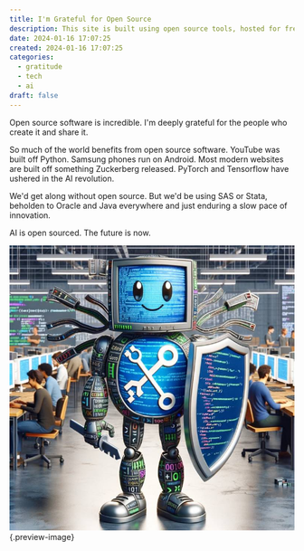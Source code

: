 ```yaml
---
title: I'm Grateful for Open Source
description: This site is built using open source tools, hosted for free on GitHub
date: 2024-01-16 17:07:25
created: 2024-01-16 17:07:25
categories:
  - gratitude
  - tech
  - ai
draft: false
---
```

Open source software is incredible. I'm deeply grateful for the people who create it and share it. 

So much of the world benefits from open source software. YouTube was built off Python. Samsung phones run on Android. Most modern websites are built off something Zuckerberg released. PyTorch and Tensorflow have ushered in the AI revolution. 

We'd get along without open source. But we'd be using SAS or Stata, beholden to Oracle and Java everywhere and just enduring a slow pace of innovation. 

AI is open sourced. The future is now. 

![Open source as a person, according to ClosedAI](../img/dalle-open-source-personified.jpeg){.preview-image}